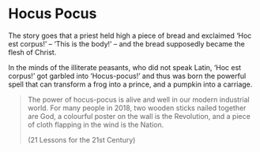 # Hocus Pocus

The story goes that a priest held high a piece of bread and exclaimed ‘Hoc est corpus!’ – ‘This is the body!’ – and the bread supposedly became the flesh of Christ.

In the minds of the illiterate peasants, who did not speak Latin, ‘Hoc est corpus!’ got garbled into ‘Hocus-pocus!’ and thus was born the powerful spell that can transform a frog into a prince, and a pumpkin into a carriage.

> The power of hocus-pocus is alive and well in our modern industrial world. For many people in 2018, two wooden sticks nailed together are God, a colourful poster on the wall is the Revolution, and a piece of cloth flapping in the wind is the Nation.
> 
> (21 Lessons for the 21st Century)
